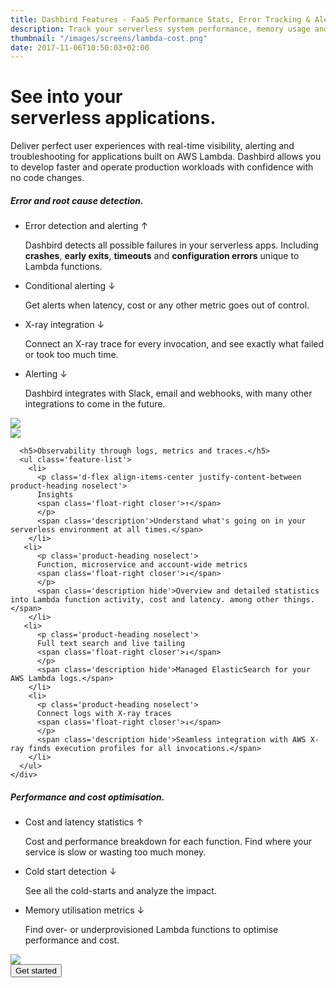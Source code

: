 ```yaml
---
title: Dashbird Features - FaaS Performance Stats, Error Tracking & Alerts
description: Track your serverless system performance, memory usage and AWS costs. Real-time function tracing and live tailing make troubleshooting your lambdas truly effortless. Dashbird also supports API Gateway and AWS X-Ray.
thumbnail: "/images/screens/lambda-cost.png"
date: 2017-11-06T10:50:03+02:00
---
```

<div class="container">
  <div class="row vh-75 align-items-center">
    <div class="col-12 col-lg-10 align-middle mx-auto">
      <h1 class="text-center">See into your<br />serverless applications.</h1>
      <p class="text-center mt-5">Deliver perfect user experiences with real-time visibility, alerting and troubleshooting for applications built on AWS Lambda. Dashbird allows you to develop faster and operate production workloads with confidence with no code changes.</p>
    </div>
  </div>
</div>

<div class="container value-props">
  <div class="row">
    <div class="col-12 col-md-6 feature-col mt-4">
      <h5>Error and root cause detection.</h5>
      <ul class='feature-list'>
        <li>
          <p class='d-flex align-items-center justify-content-between product-heading noselect'>
          Error detection and alerting
          <span class='float-right closer'>↑</span>
          </p>
          <span class='description'>Dashbird detects all possible failures in your serverless apps. Including <b>crashes</b>, <b>early exits</b>, <b>timeouts</b> and <b>configuration errors</b> unique to Lambda functions.</span>
        </li>
       <li>
          <p class='product-heading noselect'>
          Conditional alerting
          <span class='float-right closer'>↓</span>
          </p>
          <span class='description hide'>Get alerts when latency, cost or any other metric goes out of control.</span>
        </li>
       <li>
          <p class='product-heading noselect'>
          X-ray integration 
          <span class='float-right closer'>↓</span>
          </p>
          <span class='description hide'>Connect an X-ray trace for every invocation, and see exactly what failed or took too much time.</span>
        </li>
        <li>
          <p class='product-heading noselect'>
          Alerting 
          <span class='float-right closer'>↓</span>
          </p>
          <span class='description hide'>Dashbird integrates with Slack, email and webhooks, with many other integrations to come in the future.</span>
        </li>
      </ul>
    </div>
    <div class="col-12 col-md-6 text-center d-flex align-items-start justify-content-center" >
      <img src='/images/product-screens/error-detection.png' class='product-feature'>
    </div>
  </div>
</div>


<div class="container value-props">
  <div class="row">
    <div class="col-12 col-md-6 text-center d-flex align-items-start justify-content-center">
      <img src='/images/product-screens/insights.png' class='product-feature'>
    </div>
    <div class="col-12 col-md-6 feature-col mt-4" >
      
      <h5>Observability through logs, metrics and traces.</h5>
      <ul class='feature-list'>
        <li>
          <p class='d-flex align-items-center justify-content-between product-heading noselect'>
          Insights
          <span class='float-right closer'>↑</span>
          </p>
          <span class='description'>Understand what's going on in your serverless environment at all times.</span>
        </li>
       <li>
          <p class='product-heading noselect'>
          Function, microservice and account-wide metrics
          <span class='float-right closer'>↓</span>
          </p>
          <span class='description hide'>Overview and detailed statistics into Lambda function activity, cost and latency. among other things.</span>
        </li>
       <li>
          <p class='product-heading noselect'>
          Full text search and live tailing
          <span class='float-right closer'>↓</span>
          </p>
          <span class='description hide'>Managed ElasticSearch for your AWS Lambda logs.</span>
        </li>
        <li>
          <p class='product-heading noselect'>
          Connect logs with X-ray traces
          <span class='float-right closer'>↓</span>
          </p>
          <span class='description hide'>Seamless integration with AWS X-ray finds execution profiles for all invocations.</span>
        </li>
      </ul>
    </div>
  </div>
</div>

<div class="container value-props">
  <div class="row">
    <div class="col-12 col-md-6 feature-col mt-4">
      <h5>Performance and cost optimisation.</h5>
      <ul class='feature-list'>
        <li>
          <p class='d-flex align-items-center justify-content-between product-heading noselect'>
          Cost and latency statistics
          <span class='float-right closer'>↑</span>
          </p>
          <span class='description'>Cost and performance breakdown for each function. Find where your service is slow or wasting too much money.</span>
        </li>
       <li>
          <p class='product-heading noselect'>
          Cold start detection
          <span class='float-right closer'>↓</span>
          </p>
          <span class='description hide'>See all the cold-starts and analyze the impact.</span>
        </li>
       <li>
          <p class='product-heading noselect'>
          Memory utilisation metrics
          <span class='float-right closer'>↓</span>
          </p>
          <span class='description hide'>Find over- or underprovisioned Lambda functions to optimise performance and cost.</span>
        </li>
      </ul>
    </div>
    <div class="col-12 col-md-6 text-center d-flex align-items-start justify-content-center" >
      <img src='/images/product-screens/memory-utilisation.png' class='product-feature'>
    </div>
  </div>
</div>

<div class="container">
  <div class="row">
    <div class="col-12 text-center mb-5">
      <a href="#register">
        <button class="cta-btn" data-note="Zero code integration">Get started</button>
      </a>
    </div>
  </div>
</div>
<div class="row mt-5"></div>
<script>
  fbq('track', 'ViewContent', {
    content_ids: 'features',
  });
</script>
